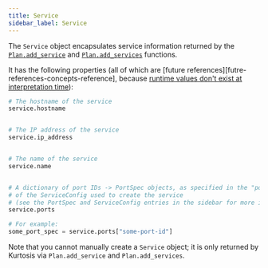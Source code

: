 ```yaml
---
title: Service
sidebar_label: Service
---
```


The `Service` object encapsulates service information returned by the [`Plan.add_service`][add-service-starlark-reference] and [`Plan.add_services`][add-services-starlark-reference] functions.

It has the following properties (all of which are [future references][futre-references-concepts-reference], because [runtime values don't exist at interpretation time][multi-phase-runs-concepts-reference]):

```python
# The hostname of the service
service.hostname


# The IP address of the service
service.ip_address


# The name of the service
service.name


# A dictionary of port IDs -> PortSpec objects, as specified in the "ports" field 
# of the ServiceConfig used to create the service
# (see the PortSpec and ServiceConfig entries in the sidebar for more information)
service.ports

# For example:
some_port_spec = service.ports["some-port-id"]
```

Note that you cannot manually create a `Service` object; it is only returned by Kurtosis via `Plan.add_service` and `Plan.add_services`.


<!--------------- ONLY LINKS BELOW THIS POINT ---------------------->
[add-service-starlark-reference]: ./plan.md#add_service
[add-services-starlark-reference]: ./plan.md#add_services

[future-references-concepts-reference]: ../concepts-reference/future-references.md
[multi-phase-runs-concepts-reference]: ../concepts-reference/multi-phase-runs.md
